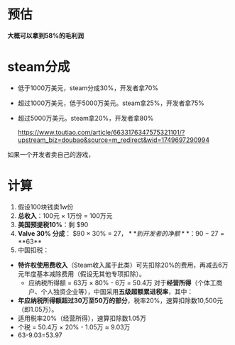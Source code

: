 

# 预估


**大概可以拿到58%的毛利润**



# steam分成
- 低于1000万美元，steam分成30%，开发者拿70%
- 超过1000万美元，低于5000万美元。steam拿25%，开发者拿75%
- 超过5000万美元。steam拿20%，开发者拿80%
  
  https://www.toutiao.com/article/6633176347575321101/?upstream_biz=doubao&source=m_redirect&wid=1749697290994


如果一个开发者卖自己的游戏，



# 计算

1. 假设100块钱卖1w份
2. **总收入**：100元 × 1万份 = 100万元
3. **美国预提税10%**：剩 $90
4.  **Valve 30% 分成**： $90 × 30% = $27，**到开发者的净额**：$90 − $27 = **$63**
5. 中国扣税：
- **特许权使用费收入**（Steam收入属于此类）可先扣除20%的费用，再减去6万元年度基本减除费用（假设无其他专项扣除）。
   - 应纳税所得额 = 63万 × 80% - 6万 = 50.4万
     对于**经营所得**（个体工商户、个人独资企业等），中国采用**五级超额累进税率**，其中：
- **年应纳税所得额超过30万至50万的部分**，税率20%，速算扣除数10,500元（即1.05万）。
 - 适用税率20%（经营所得），速算扣除数1.05万
- 个税 = 50.4万 × 20% - 1.05万 ≈ 9.03万
- 63-9.03=53.97


